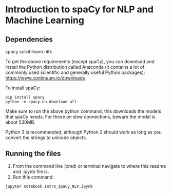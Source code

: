 # Introduction to spaCy for NLP and Machine Learning

## Dependencies
spacy
scikit-learn
nltk

To get the above requirements (except spaCy), you can download and install the Python distribution called Anaconda (it contains a lot of commonly used scientific and generally useful Python packages):
https://www.continuum.io/downloads

To install spaCy:
```
pip install spacy
python -m spacy.en.download all
```

Make sure to run the above python command, this downloads the models that spaCy needs. For those on slow connections, beware the model is about 530MB.

Python 3 is recommended, although Python 2 should work as long as you convert the strings to unicode objects.

## Running the files

1. From the command line (cmd) or terminal navigate to where this readme and .ipynb file is.
2. Run this command: 
```
jupyter notebook Intro_spaCy_NLP.ipynb
```
